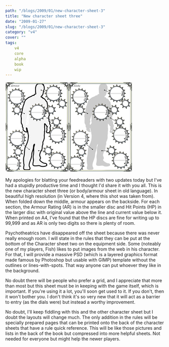 ```yaml
---
path: "/blogs/2009/01/new-character-sheet-3"
title: "New character sheet three"
date: "2009-01-27"
slug: "/blogs/2009/01/new-character-sheet-3"
category: "v4"
cover: ""
tags:
    v4
    core
    alpha
    book
    wip
---
```


![The v4 body and armour character sheet, a person in outline with stat discs around the edges](./images/books-v4-charactersheet3.jpg)

My apologies for blatting your feedreaders with two updates today but I've had a stupidly productive time and I thought I'd share it with you all. This is the new character sheet three (or body/armour sheet in old language). In beautiful high resolution (in Version 4, where this shot was taken from). When folded down the middle, armour appears on the backside. For each section, the Armour Rating (AR) is in the smaller disc and Hit Points (HP) in the larger disc with original value above the line and current value below it. When printed on A4, I've found that the HP discs are fine for writing up to 99,999 and as AR is only two digits so there is plenty of room. 

Psychotheatrics have disappeared off the sheet because there was never really enough room. I will state in the rules that they can be put at the bottom of the Character sheet two on the equipment side. Some (noteably one of my players, Fish) likes to put images from the web in his character. For that, I will provide a massive PSD (which is a layered graphics format made famous by Photoshop but usable with GIMP) template without the outlines or lines-with-spots. That way anyone can put whoever they like in the background.

No doubt there will be people who prefer a grid, and I appreciate that more than most but this sheet must be in keeping with the game itself, which is important. If you're using it a lot, you'll soon get used to it. If you don't, then it won't bother you. I don't think it's so very new that it will act as a barrier to entry (as the dials were) but instead a worthy improvement.

No doubt, I'll keep fiddling with this and the other character sheet but I doubt the layouts will change much. The only addition in the rules will be specially prepared pages that can be printed onto the back of the character sheets that have a rule quick reference. This will be like those pictures and lists in the back of the book but compressed into more helpful sheets. Not needed for everyone but might help the newer players.